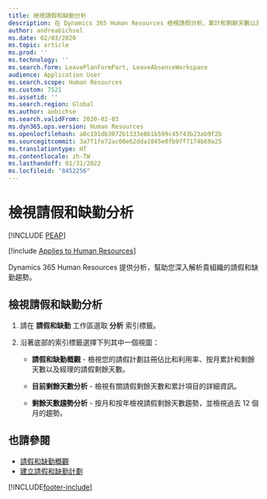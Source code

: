 ```yaml
---
title: 檢視請假和缺勤分析
description: 在 Dynamics 365 Human Resources 檢視請假分析、累計和剩餘天數以及剩餘天數趨勢。
author: andreabichsel
ms.date: 02/03/2020
ms.topic: article
ms.prod: ''
ms.technology: ''
ms.search.form: LeavePlanFormPart, LeaveAbsenceWorkspace
audience: Application User
ms.search.scope: Human Resources
ms.custom: 7521
ms.assetid: ''
ms.search.region: Global
ms.author: anbichse
ms.search.validFrom: 2020-02-03
ms.dyn365.ops.version: Human Resources
ms.openlocfilehash: a8c191db3072b1333e8b1b599c45f43b23ab9f2b
ms.sourcegitcommit: 3a7f1fe72ac08e62dda1045e0fb97f7174b69a25
ms.translationtype: HT
ms.contentlocale: zh-TW
ms.lasthandoff: 01/31/2022
ms.locfileid: "8452256"
---
```

# <a name="view-analytics-for-leave-and-absence"></a>檢視請假和缺勤分析


[!INCLUDE [PEAP](../includes/peap-2.md)]

[!include [Applies to Human Resources](../includes/applies-to-hr.md)]

Dynamics 365 Human Resources 提供分析，幫助您深入解析貴組織的請假和缺勤趨勢。

## <a name="view-leave-and-absence-analytics"></a>檢視請假和缺勤分析

1. 請在 **請假和缺勤** 工作區選取 **分析** 索引標籤。

2. 沿著底部的索引標籤選擇下列其中一個視圖：

   - **請假和缺勤概觀** - 檢視您的請假計劃註冊佔比和利用率、按月累計和剩餘天數以及經理的請假剩餘天數。

   - **目前剩餘天數分析** - 檢視有關請假剩餘天數和累計項目的詳細資訊。

   - **剩餘天數趨勢分析** - 按月和按年檢視請假剩餘天數趨勢，並檢視過去 12 個月的趨勢。

## <a name="see-also"></a>也請參閱

- [請假和缺勤概觀](hr-leave-and-absence-overview.md)
- [建立請假和缺勤計劃](hr-leave-and-absence-plans.md)

[!INCLUDE[footer-include](../includes/footer-banner.md)]
